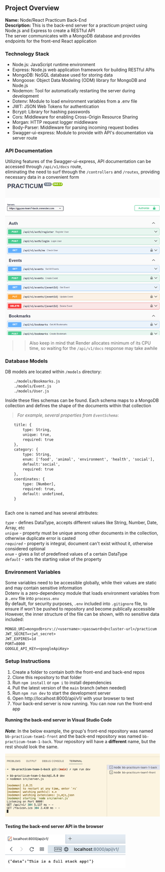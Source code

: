 ## Project Overview

**Name:** Node/React Practicum Back-End  
**Description:** This is the back-end server for a practicum project using Node.js and Express to create a RESTful API  
The server communicates with a MongoDB database and provides endpoints for the front-end React application

### Technology Stack

* Node.js: JavaScript runtime environment
* Express: Node.js web application framework for building RESTful APIs
* MongoDB: NoSQL database used for storing data
* Mongoose: Object Data Modeling (ODM) library for MongoDB and Node.js
* Nodemon: Tool for automatically restarting the server during development
* Dotenv: Module to load environment variables from a .env file
* JWT: JSON Web Tokens for authentication
* Bcrypt: Library for hashing passwords
* Cors: Middleware for enabling Cross-Origin Resource Sharing
* Morgan: HTTP request logger middleware
* Body-Parser: Middleware for parsing incoming request bodies
* Swagger-ui-express: Module to provide with API's documentation via server route 
    
### API Documentation

Utilizing features of the Swagger-ui-express, API documentation can be accessed through `/api/v1/docs` route,  
eliminating the need to surf through the `/controllers` and `/routes`, providing necessary data in a convenient form  
![Swagger Docs Image](https://raw.githubusercontent.com/lastpwnd/gg-pac-team7-back/main/images/back-end-swagger-api-docs.png)  
>> Also keep in mind that Render allocates minimum of its CPU time, so waiting for the `/api/v1/docs` response may take awhile     

### Database Models

DB models are located within `/models` directory:
```
    ./models/Bookmarks.js
    ./models/Event.js
    ./models/User.js
```
Inside these files schemas can be found. Each schema maps to a MongoDB collection and defines the shape of the documents within that collection 

>_For example, several properties from `EventSchema`_:
``` 
    title: {
        type: String,
        unique: true,
        required: true
    },
    category: {
        type: String,
        enum: ['food', 'animal', 'environment', 'health', 'social'],
        default:'social',
        required: true
    },
    coordinates: {
        type: [Number],
        required: true,
        default: undefined,
    }
    
```
Each one is named and has several attributes:   

_`type`_ - defines DataType, accepts different values like String, Number, Date, Array, etc   
_`unique`_ - property must be unique among other documents in the collection, otherwise duplicate error is casted   
_`required`_ - property is integral, document can't exist without it, otherwise considered optional   
_`enum`_ - gives a list of predefined values of a certain DataType  
_`default`_ - sets the starting value of the property

### Environment Variables

Some variables need to be accessible globally, while their values are static and may contain sensitive information  
Dotenv is a zero-dependency module that loads environment variables from a `.env` file into `process.env`  
By default, for security purposes, `.env` included into `.gitignore` file, to ensure if won't be pushed to repository and become publically accessible  
However, the inner structure of the file can be shown, with no sensitive data included:
```
MONGO_URI=mongodb+srv://<username>:<password>@<cluster-url>/practicum
JWT_SECRET=<jwt_secret>
JWT_EXPIRES=1d
PORT=8000
GOOGLE_API_KEY=<googleApiKey>
```

### Setup Instructions

1. Create a folder to contain both the front-end and back-end repos
2. Clone this repository to that folder
3. Run `npm install` or `npm i` to install dependencies
4. Pull the latest version of the `main` branch (when needed)
5. Run `npm run dev` to start the development server
6. Open http://localhost:8000/api/v1/ with your browser to test
7. Your back-end server is now running. You can now run the front-end app

#### Running the back-end server in Visual Studio Code

_**Note**_: In the below example, the group's front-end repository was named `bb-practicum-team1-front` and the back-end repository was named `bb-practicum-team-1-back`. Your repository will have a **different** name, but the rest should look the same.

![Back end running in VSCode](https://github.com/Code-the-Dream-School/gg-pac-team7-back/raw/main/images/back-end-running-vsc.png)   

#### Testing the back-end server API in the browser   

![Back end running in browser](https://github.com/Code-the-Dream-School/gg-pac-team7-back/raw/main/images/back-end-running-browser.png) 
   

